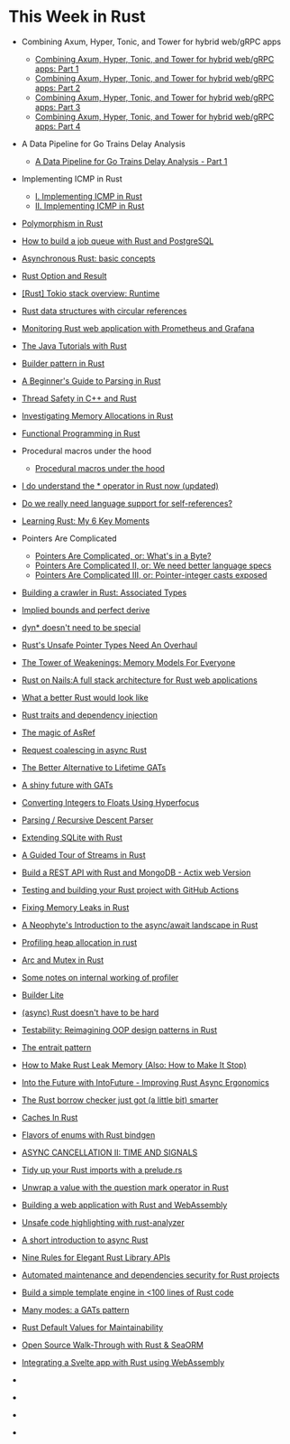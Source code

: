 # This Week in Rust

* Combining Axum, Hyper, Tonic, and Tower for hybrid web/gRPC apps
  * [Combining Axum, Hyper, Tonic, and Tower for hybrid web/gRPC apps: Part 1](https://www.fpcomplete.com/blog/axum-hyper-tonic-tower-part1/)
  * [Combining Axum, Hyper, Tonic, and Tower for hybrid web/gRPC apps: Part 2](https://www.fpcomplete.com/blog/axum-hyper-tonic-tower-part2/)
  * [Combining Axum, Hyper, Tonic, and Tower for hybrid web/gRPC apps: Part 3](https://www.fpcomplete.com/blog/axum-hyper-tonic-tower-part3/)
  * [Combining Axum, Hyper, Tonic, and Tower for hybrid web/gRPC apps: Part 4](https://www.fpcomplete.com/blog/axum-hyper-tonic-tower-part4/)

* A Data Pipeline for Go Trains Delay Analysis
  * [A Data Pipeline for Go Trains Delay Analysis - Part 1](https://towardsdatascience.com/a-data-pipeline-for-go-trains-delay-analysis-part-1-21b2c2496aca)
* Implementing ICMP in Rust
  * [I. Implementing ICMP in Rust](https://dev.to/xphoniex/i-implementing-icmp-in-rust-296o)
  * [II. Implementing ICMP in Rust](https://dev.to/xphoniex/ii-implementing-icmp-in-rust-3bk5)
* [Polymorphism in Rust](https://oswalt.dev/2021/06/polymorphism-in-rust/)
* [How to build a job queue with Rust and PostgreSQL](https://kerkour.com/blog/rust-job-queue-with-postgresql/)
* [Asynchronous Rust: basic concepts](https://dev.to/rogertorres/asynchronous-rust-basic-concepts-44ed)
* [Rust Option and Result](https://saidvandeklundert.net/learn/2021-09-01-rust-option-and-result/)
* [[Rust] Tokio stack overview: Runtime](https://dev.to/rogertorres/rust-tokio-stack-overview-runtime-9fh)
* [Rust data structures with circular references](https://eli.thegreenplace.net/2021/rust-data-structures-with-circular-references/)
* [Monitoring Rust web application with Prometheus and Grafana](https://romankudryashov.com/blog/2021/11/monitoring-rust-web-application/)
* [The Java Tutorials with Rust](https://rust-java-tutorials.netlify.app/blog/)
* [Builder pattern in Rust](https://www.greyblake.com/blog/2021-10-19-builder-pattern-in-rust/)
* [A Beginner's Guide to Parsing in Rust](https://depth-first.com/articles/2021/12/16/a-beginners-guide-to-parsing-in-rust/)
* [Thread Safety in C++ and Rust](https://blog.reverberate.org/2021/12/18/thread-safety-cpp-rust.html)
* [Investigating Memory Allocations in Rust](https://ysantos.com/blog/malloc-in-rust)
* [Functional Programming in Rust](https://kerkour.com/rust-functional-programming)
* Procedural macros under the hood
  * [Procedural macros under the hood](https://blog.jetbrains.com/rust/2022/03/18/procedural-macros-under-the-hood-part-i/)
* [I do understand the * operator in Rust now (updated)](https://micouy.github.io/rust-dereferencing/)
* [Do we really need language support for self-references?](https://robinmoussu.gitlab.io/blog/post/2022-03-16_do_we_really_need_language_support_for_self_references/)
* [Learning Rust: My 6 Key Moments](https://apollolabsblog.hashnode.dev/learning-rust-my-6-key-moments)
* Pointers Are Complicated
  * [Pointers Are Complicated, or: What's in a Byte?](https://www.ralfj.de/blog/2018/07/24/pointers-and-bytes.html)
  * [Pointers Are Complicated II, or: We need better language specs](https://www.ralfj.de/blog/2020/12/14/provenance.html)
  * [Pointers Are Complicated III, or: Pointer-integer casts exposed](https://www.ralfj.de/blog/2022/04/11/provenance-exposed.html)
* [Building a crawler in Rust: Associated Types](https://kerkour.com/rust-crawler-associated-types)
* [Implied bounds and perfect derive](https://smallcultfollowing.com/babysteps/blog/2022/04/12/implied-bounds-and-perfect-derive/)
* [dyn* doesn't need to be special](https://dev.to/cad97/dyn-doesnt-need-to-be-special-3ldm)
* [Rust's Unsafe Pointer Types Need An Overhaul](https://gankra.github.io/blah/fix-rust-pointers/)
* [The Tower of Weakenings: Memory Models For Everyone](https://gankra.github.io/blah/tower-of-weakenings/)
* [Rust on Nails:A full stack architecture for Rust web applications](https://cloak.software/blog/rust-on-nails/https://cloak.software/blog/rust-on-nails/)
* [What a better Rust would look like](https://kerkour.com/what-a-better-rust-would-look-like)
* [Rust traits and dependency injection](https://jmmv.dev/2022/04/rust-traits-and-dependency-injection.html)
* [The magic of AsRef](https://swatinem.de/blog/magic-asref/)
* [Request coalescing in async Rust](https://fasterthanli.me/articles/request-coalescing-in-async-rust)
* [The Better Alternative to Lifetime GATs](https://sabrinajewson.org/blog/the-better-alternative-to-lifetime-gats)
* [A shiny future with GATs](https://jackh726.github.io/rust/2022/05/04/a-shiny-future-with-gats.html)
* [Converting Integers to Floats Using Hyperfocus](https://blog.m-ou.se/floats/)
* [Parsing / Recursive Descent Parser](https://www.huy.rocks/everyday/05-08-2022-parsing-recursive-descent-parser)
* [Extending SQLite with Rust](https://ricardoanderegg.com/posts/extending-sqlite-with-rust/)
* [A Guided Tour of Streams in Rust](https://www.qovery.com/blog/a-guided-tour-of-streams-in-rust)
* [Build a REST API with Rust and MongoDB - Actix web Version](https://dev.to/hackmamba/build-a-rest-api-with-rust-and-mongodb-actix-web-version-ei1)
* [Testing and building your Rust project with GitHub Actions](https://kerkour.com/rust-github-actions-ci-cd)
* [Fixing Memory Leaks in Rust](https://onesignal.com/blog/solving-memory-leaks-in-rust/)
* [A Neophyte's Introduction to the async/await landscape in Rust](https://www.geekabyte.io/2022/05/a-neophytes-introduction-to-asyncawait.html)
* [Profiling heap allocation in rust](https://flakm.github.io/posts/heap_allocation/)
* [Arc and Mutex in Rust](https://itsallaboutthebit.com/arc-mutex/)
* [Some notes on internal working of profiler](https://inspektor.cloud/blog/how-profiler-works/)
* [Builder Lite](https://matklad.github.io/2022/05/29/builder-lite.html)
* [(async) Rust doesn't have to be hard](https://itsallaboutthebit.com/async-simple/)
* [Testability: Reimagining OOP design patterns in Rust](https://audunhalland.github.io/blog/testability-reimagining-oop-design-patterns-in-rust/)
* [The entrait pattern](https://audunhalland.github.io/blog/entrait-pattern/)
* [How to Make Rust Leak Memory (Also: How to Make It Stop)](https://fly.io/blog/rust-memory-leak/)
* [Into the Future with IntoFuture - Improving Rust Async Ergonomics](https://refaktory.net/blog/posts/into-the-future-with-intofuture-improving-rust-async-ergonomics)
* [The Rust borrow checker just got (a little bit) smarter](https://jackh726.github.io/rust/2022/06/10/nll-stabilization.html)
* [Caches In Rust](https://matklad.github.io/2022/06/11/caches-in-rust.html)
* [Flavors of enums with Rust bindgen](https://www.mdaverde.com/posts/rust-bindgen-enum/)
* [ASYNC CANCELLATION II: TIME AND SIGNALS](https://blog.yoshuawuyts.com/async-cancellation-2/)
* [Tidy up your Rust imports with a prelude.rs](https://justinwoodring.com/blog/tidy-your-rust-imports-with-prelude/)
* [Unwrap a value with the question mark operator in Rust](https://shane-o.dev/blog/unwrap-a-value-with-the-question-mark-operator-in-rust)
* [Building a web application with Rust and WebAssembly](https://kerkour.com/web-application-with-rust-and-webassembly)
* [Unsafe code highlighting with rust-analyzer](https://veykril.github.io/posts/semantic-unsafe/)
* [A short introduction to async Rust](https://www.shuttle.rs/blog/2022/06/16/a-short-introduction-to-async-rust)
* [Nine Rules for Elegant Rust Library APIs](https://towardsdatascience.com/nine-rules-for-elegant-rust-library-apis-9b986a465247)
* [Automated maintenance and dependencies security for Rust projects](https://kerkour.com/rust-projects-maintenance-and-supply-chain-security)
* [Build a simple template engine in <100 lines of Rust code](https://blog.spike.codes/build-a-template-engine)
* [Many modes: a GATs pattern](https://smallcultfollowing.com/babysteps/blog/2022/06/27/many-modes-a-gats-pattern/)
* [Rust Default Values for Maintainability](https://cj.rs/blog/rust-default-values-for-maintainability/)
* [Open Source Walk-Through with Rust & SeaORM](https://www.nahua.dev/blog/open-source-walk-through-with-rust-seaorm/)
* [Integrating a Svelte app with Rust using WebAssembly](https://blog.logrocket.com/integrating-svelte-app-rust-webassembly/)
* []()
* []()
* []()
* []()